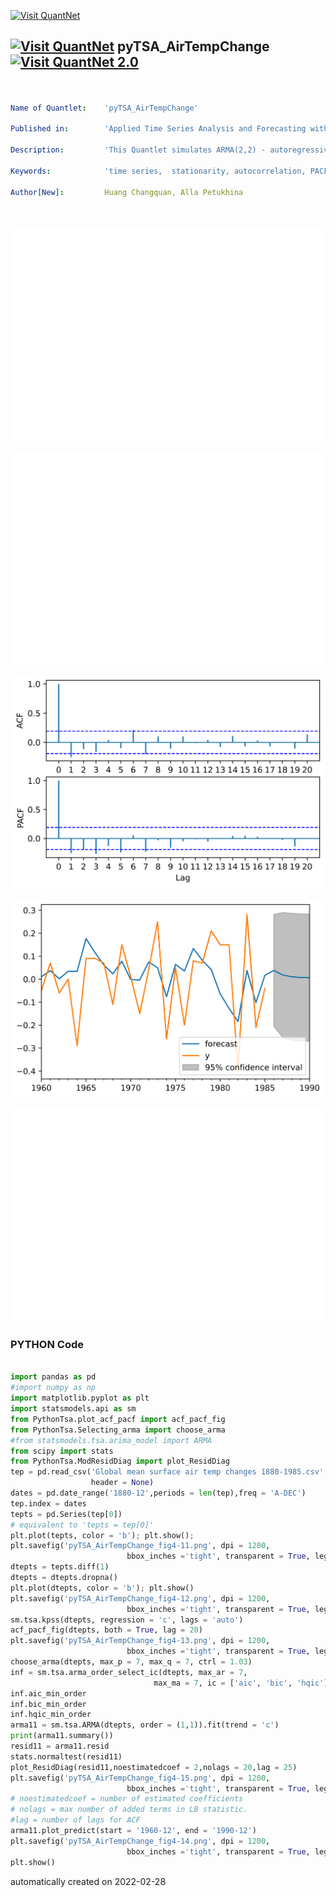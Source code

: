 [<img src="https://github.com/QuantLet/Styleguide-and-FAQ/blob/master/pictures/banner.png" width="888" alt="Visit QuantNet">](http://quantlet.de/)

## [<img src="https://github.com/QuantLet/Styleguide-and-FAQ/blob/master/pictures/qloqo.png" alt="Visit QuantNet">](http://quantlet.de/) **pyTSA_AirTempChange** [<img src="https://github.com/QuantLet/Styleguide-and-FAQ/blob/master/pictures/QN2.png" width="60" alt="Visit QuantNet 2.0">](http://quantlet.de/)

```yaml


Name of Quantlet:    'pyTSA_AirTempChange'

Published in:        'Applied Time Series Analysis and Forecasting with Python'

Description:         'This Quantlet simulates ARMA(2,2) - autoregressive moving average process and draws the true ACF and PACF'

Keywords:            'time series,  stationarity, autocorrelation, PACF, ACF, simulation, stochastic process, ARMA, moving average, autoregression'

Author[New]:         Huang Changquan, Alla Petukhina




```

![Picture1](pyTSA_AirTempChange_fig4-11.png)

![Picture2](pyTSA_AirTempChange_fig4-12.png)

![Picture3](pyTSA_AirTempChange_fig4-13.png)

![Picture4](pyTSA_AirTempChange_fig4-14.png)

![Picture5](pyTSA_AirTempChange_fig4-15.png)

### PYTHON Code
```python

import pandas as pd
#import numpy as np
import matplotlib.pyplot as plt
import statsmodels.api as sm
from PythonTsa.plot_acf_pacf import acf_pacf_fig
from PythonTsa.Selecting_arma import choose_arma
#from statsmodels.tsa.arima_model import ARMA
from scipy import stats
from PythonTsa.ModResidDiag import plot_ResidDiag
tep = pd.read_csv('Global mean surface air temp changes 1880-1985.csv', 
                  header = None)
dates = pd.date_range('1880-12',periods = len(tep),freq = 'A-DEC')
tep.index = dates
tepts = pd.Series(tep[0])
# equivalent to 'tepts = tep[0]'
plt.plot(tepts, color = 'b'); plt.show();
plt.savefig('pyTSA_AirTempChange_fig4-11.png', dpi = 1200, 
                          bbox_inches ='tight', transparent = True, legend = None);
dtepts = tepts.diff(1)
dtepts = dtepts.dropna()
plt.plot(dtepts, color = 'b'); plt.show()
plt.savefig('pyTSA_AirTempChange_fig4-12.png', dpi = 1200, 
                          bbox_inches ='tight', transparent = True, legend = None);
sm.tsa.kpss(dtepts, regression = 'c', lags = 'auto')
acf_pacf_fig(dtepts, both = True, lag = 20)
plt.savefig('pyTSA_AirTempChange_fig4-13.png', dpi = 1200, 
                          bbox_inches ='tight', transparent = True, legend = None);
choose_arma(dtepts, max_p = 7, max_q = 7, ctrl = 1.03)
inf = sm.tsa.arma_order_select_ic(dtepts, max_ar = 7,
								max_ma = 7, ic = ['aic', 'bic', 'hqic'], trend = 'c')
inf.aic_min_order
inf.bic_min_order
inf.hqic_min_order
arma11 = sm.tsa.ARMA(dtepts, order = (1,1)).fit(trend = 'c')
print(arma11.summary())
resid11 = arma11.resid
stats.normaltest(resid11)
plot_ResidDiag(resid11,noestimatedcoef = 2,nolags = 20,lag = 25)
plt.savefig('pyTSA_AirTempChange_fig4-15.png', dpi = 1200, 
                          bbox_inches ='tight', transparent = True, legend = None);
# noestimatedcoef = number of estimated coefficients
# nolags = max number of added terms in LB statistic.
#lag = number of lags for ACF
arma11.plot_predict(start = '1960-12', end = '1990-12')
plt.savefig('pyTSA_AirTempChange_fig4-14.png', dpi = 1200, 
                          bbox_inches ='tight', transparent = True, legend = None);
plt.show()
```

automatically created on 2022-02-28